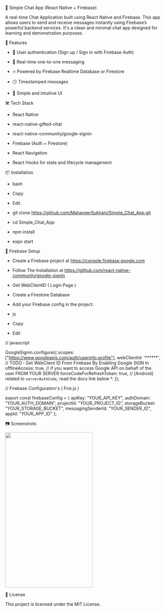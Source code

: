 💬 Simple Chat App (React Native + Firebase)

A real-time Chat Application built using React Native and Firebase. This app allows users to send and receive messages instantly using Firebase’s powerful backend services. It's a clean and minimal chat app designed for learning and demonstration purposes.


🚀 Features


* 🔐 User authentication (Sign up / Sign in with Firebase Auth)

* 💬 Real-time one-to-one messaging

* 🔥 Powered by Firebase Realtime Database or Firestore

* 🕒 Timestamped messages

* 🧹 Simple and intuitive UI


🛠️ Tech Stack


* React Native

* react-native-gifted-chat

* react-native-community/google-signin

* Firebase (Auth + Firestore)

* React Navigation

* React Hooks for state and lifecycle management


📦 Installation


* bash

* Copy

* Edit

* git clone https://github.com/MahaveerSukhani/Simple_Chat_App.git

* cd Simple_Chat_App

* npm install

* expo start

  
🔧 Firebase Setup


* Create a Firebase project at https://console.firebase.google.com

* Follow The Installation at https://github.com/react-native-community/google-signin

* Get WebClientID ( Login Page )

* Create a Firestore Database

* Add your Firebase config in the project:

* js
* Copy
* Edit


// javascript

GoogleSignin.configure({
   scopes: ["https://www.googleapis.com/auth/userinfo.profile"],
   webClientId: '******', // TODO : Get WebClient ID From Firebase By Enabling Google SIGN In
   offlineAccess: true, // if you want to access Google API on behalf of the user FROM YOUR SERVER
   forceCodeForRefreshToken: true, // [Android] related to `serverAuthCode`, read the docs link below *.
 });


// Firebase Configuration's ( Fire.js )

export const firebaseConfig = {
  apiKey: "YOUR_API_KEY",
  authDomain: "YOUR_AUTH_DOMAIN",
  projectId: "YOUR_PROJECT_ID",
  storageBucket: "YOUR_STORAGE_BUCKET",
  messagingSenderId: "YOUR_SENDER_ID",
  appId: "YOUR_APP_ID"
};


📷 Screenshots


<img src="https://user-images.githubusercontent.com/61349423/94794860-1ab97080-03fa-11eb-8e87-eba1c55b8a4b.jpg" width="282" height="501">


📄 License

This project is licensed under the MIT License.

